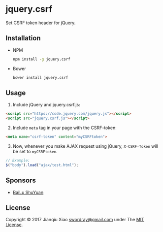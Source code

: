 jquery.csrf
===========

Set CSRF token header for jQuery.

## Installation

* NPM

  ```bash
  npm install -g jquery.csrf
  ```

* Bower

  ```bash
  bower install jquery.csrf
  ```

## Usage

1. Include jQuery and jquery.csrf.js:

  ```html
  <script src="https://code.jquery.com/jquery.js"></script>
  <script src="jquery.csrf.js"></script>
  ```

2. Include `meta` tag in your page with the CSRF-token:

  ```html
  <meta name="csrf-token" content="myCSRFtoken">
  ```

3. Now, whenever you make AJAX request using jQuery, `X-CSRF-Token` will be set to `myCSRFtoken`.

  ```js
  // Example:
  $("body").load("ajax/test.html");
  ```

## Sponsors

* [BaiLu ShuYuan](https://bailushuyuan.org)

## License

Copyright © 2017 Jianqiu Xiao <swordray@gmail.com> under The [MIT License](http://opensource.org/licenses/MIT).
